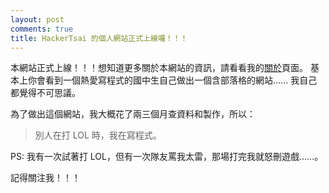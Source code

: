 ```yaml
---
layout: post
comments: true
title: HackerTsai 的個人網站正式上線囉！！！
---
```

本網站正式上線！！！想知道更多關於本網站的資訊，請看看我的[關於][about]頁面。
基本上你會看到一個熱愛寫程式的國中生自己做出一個含部落格的網站...... 我自己都覺得不可思議。

為了做出這個網站，我大概花了兩三個月查資料和製作，所以：

<i class="fas fa-quote-left" style="font-size: 32px; color: #ccf;"></i>
> 別人在打 LOL 時，我在寫程式。

<i class="fas fa-quote-right" style="font-size: 32px; color: #ccf; margin-left: 280px;"></i>

PS: 我有一次試著打 LOL，但有一次隊友罵我太雷，那場打完我就怒刪遊戲......。

記得關注我！！！

[about]: /about/
